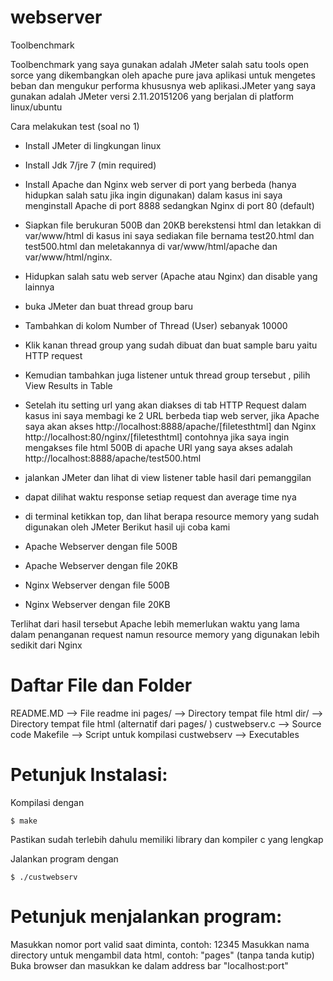 # webserver

Toolbenchmark

Toolbenchmark yang saya gunakan adalah JMeter salah satu tools open sorce yang dikembangkan oleh apache pure java aplikasi untuk mengetes beban dan mengukur performa khususnya web aplikasi.JMeter yang saya gunakan adalah JMeter versi 2.11.20151206 yang berjalan di platform linux/ubuntu

Cara melakukan test (soal no 1)
- Install JMeter di lingkungan linux
- Install Jdk 7/jre 7 (min required)
- Install Apache dan Nginx web server di port yang berbeda (hanya hidupkan salah satu jika ingin digunakan) dalam kasus ini saya menginstall Apache di port 8888 sedangkan Nginx di port 80 (default)
- Siapkan file berukuran 500B dan 20KB berekstensi html dan letakkan di var/www/html
di kasus ini saya sediakan file bernama test20.html dan test500.html dan meletakannya di var/www/html/apache dan var/www/html/nginx.
- Hidupkan salah satu web server (Apache atau Nginx) dan disable yang lainnya
- buka JMeter dan buat thread group baru
- Tambahkan di kolom Number of Thread (User) sebanyak 10000
- Klik kanan thread group yang sudah dibuat dan buat sample baru yaitu HTTP request 
- Kemudian tambahkan juga listener untuk thread group tersebut , pilih View Results in Table
- Setelah itu setting url yang akan diakses di tab HTTP Request dalam kasus ini saya membagi ke 2 URL berbeda tiap web server, jika Apache saya akan akses http://localhost:8888/apache/[filetesthtml] dan Nginx http://localhost:80/nginx/[filetesthtml] contohnya jika saya ingin mengakses file html 500B di apache URl yang saya akses adalah http://localhost:8888/apache/test500.html
- jalankan JMeter dan lihat di view listener table hasil dari pemanggilan
- dapat dilihat waktu response setiap request dan average time nya
- di terminal ketikkan top, dan lihat berapa resource memory yang sudah digunakan oleh JMeter
Berikut hasil uji coba kami
- Apache Webserver dengan file 500B

- Apache Webserver dengan file 20KB

- Nginx Webserver dengan file 500B

- Nginx Webserver dengan file 20KB

Terlihat dari hasil tersebut Apache lebih memerlukan waktu yang lama dalam penanganan request namun resource memory yang digunakan lebih sedikit dari Nginx

# Daftar File dan Folder

README.MD	-->	File readme ini
pages/		-->	Directory tempat file html
dir/		-->	Directory tempat file html (alternatif dari pages/ )
custwebserv.c	-->	Source code
Makefile	-->	Script untuk kompilasi
custwebserv	-->	Executables

# Petunjuk Instalasi:

Kompilasi dengan
	
	$ make

Pastikan sudah terlebih dahulu memiliki library dan kompiler c yang lengkap

Jalankan program dengan

	$ ./custwebserv

# Petunjuk menjalankan program:

Masukkan nomor port valid saat diminta, contoh: 12345
Masukkan nama directory untuk mengambil data html, contoh: "pages" (tanpa tanda kutip)
Buka browser dan masukkan ke dalam address bar "localhost:port"




